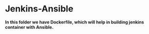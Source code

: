 # Jenkins-Ansible

**In this folder we have Dockerfile, which will help in building jenkins container with Ansible.**
